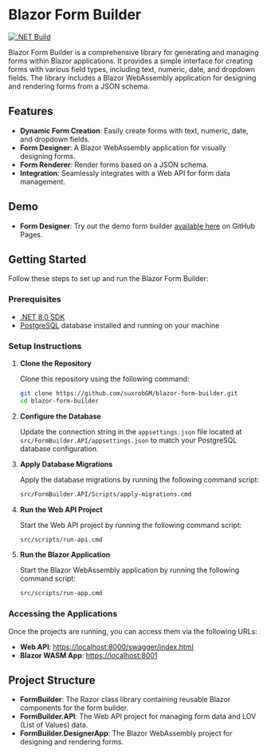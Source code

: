 # Blazor Form Builder
[![.NET Build](https://github.com/suxrobGM/blazor-form-builder/actions/workflows/deploy-pages.yml/badge.svg)](https://github.com/suxrobGM/blazor-form-builder/actions/workflows/deploy-pages.yml)

Blazor Form Builder is a comprehensive library for generating and managing forms within Blazor applications. 
It provides a simple interface for creating forms with various field types, including text, numeric, date, and dropdown fields. 
The library includes a Blazor WebAssembly application for designing and rendering forms from a JSON schema.

## Features

- **Dynamic Form Creation**: Easily create forms with text, numeric, date, and dropdown fields.
- **Form Designer**: A Blazor WebAssembly application for visually designing forms.
- **Form Renderer**: Render forms based on a JSON schema.
- **Integration**: Seamlessly integrates with a Web API for form data management.

## Demo
- **Form Designer**: Try out the demo form builder [available here](https://suxrobGM.github.io/blazor-form-builder) on GitHub Pages.

## Getting Started

Follow these steps to set up and run the Blazor Form Builder:

### Prerequisites

- [.NET 8.0 SDK](https://dotnet.microsoft.com/download/dotnet/8.0)
- [PostgreSQL](https://www.postgresql.org/download/) database installed and running on your machine

### Setup Instructions

1. **Clone the Repository**

   Clone this repository using the following command:
   ```sh
   git clone https://github.com/suxrobGM/blazor-form-builder.git
   cd blazor-form-builder
   ```

2. **Configure the Database**

   Update the connection string in the `appsettings.json` file located at `src/FormBuilder.API/appsettings.json` to match your PostgreSQL database configuration.

3. **Apply Database Migrations**

   Apply the database migrations by running the following command script:
   ```sh
   src/FormBuilder.API/Scripts/apply-migrations.cmd
   ```

4. **Run the Web API Project**

   Start the Web API project by running the following command script:
   ```sh
   src/scripts/run-api.cmd
   ```

5. **Run the Blazor Application**

   Start the Blazor WebAssembly application by running the following command script:
   ```sh
   src/scripts/run-app.cmd
   ```

### Accessing the Applications

Once the projects are running, you can access them via the following URLs:

- **Web API**: [https://localhost:8000/swagger/index.html](https://localhost:8000/swagger/index.html)
- **Blazor WASM App**: [https://localhost:8001](https://localhost:8001)

## Project Structure

- **FormBuilder**: The Razor class library containing reusable Blazor components for the form builder.
- **FormBuilder.API**: The Web API project for managing form data and LOV (List of Values) data.
- **FormBuilder.DesignerApp**: The Blazor WebAssembly project for designing and rendering forms.
